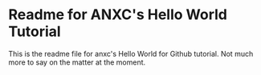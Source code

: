 # Readme for ANXC's Hello World Tutorial

This is the readme file for anxc's Hello World for Github tutorial. Not much more to say on the matter at the moment.
